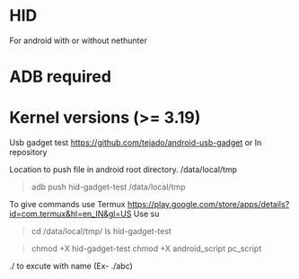 # HID
For android with or without nethunter


# ADB required 

# Kernel versions (>= 3.19) 

Usb gadget test https://github.com/tejado/android-usb-gadget or In repository

Location to push file in android root directory. /data/local/tmp

>  adb push hid-gadget-test /data/local/tmp




To give commands use Termux https://play.google.com/store/apps/details?id=com.termux&hl=en_IN&gl=US
Use su

>cd /data/local/tmp/
>ls 
hid-gadget-test  

>chmod +X hid-gadget-test 
>chmod +X android_script pc_script 


./ to excute with name (Ex- ./abc)
